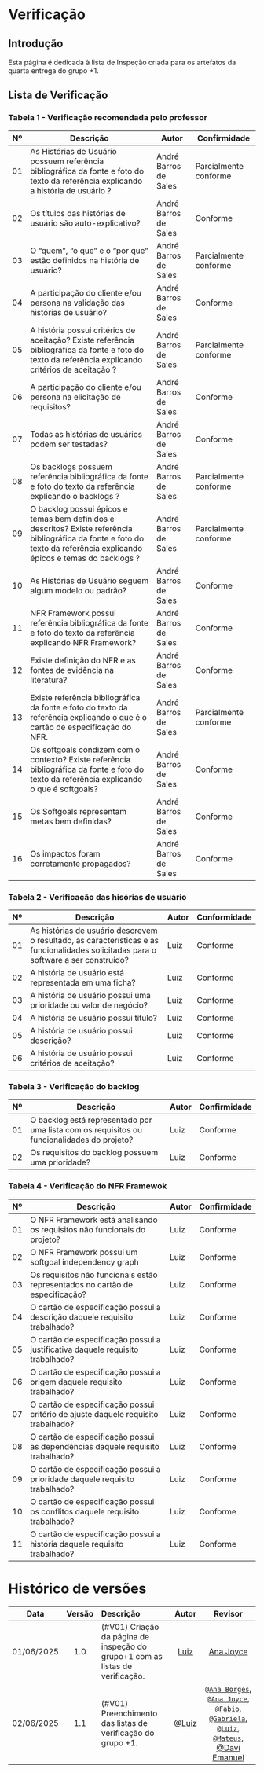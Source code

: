 # Verificação

## Introdução

Esta página é dedicada à lista de Inspeção criada para os artefatos da quarta entrega do grupo +1.

## Lista de Verificação

### Tabela 1 - Verificação recomendada pelo professor

| Nº  | Descrição                          | Autor                  | Confirmidade                |
|-----|------------------------------------|------------------------|---------------------------|
| 01  | As Histórias de Usuário possuem referência bibliográfica da fonte e foto do texto da referência explicando a história de usuário ? | André Barros de Sales  | Parcialmente conforme   |
| 02  | Os títulos das histórias de usuário são auto-explicativo? | André Barros de Sales  | Conforme       |
| 03  | O “quem”, “o que” e o “por que” estão definidos na história de usuário? | André Barros de Sales  | Parcialmente conforme                         |
| 04  | A participação do cliente e/ou persona na validação das histórias de usuário? | André Barros de Sales  | Conforme                          |
| 05  | A história possui critérios de aceitação? Existe referência bibliográfica da fonte e foto do texto da referência explicando critérios de aceitação ? | André Barros de Sales  |  Parcialmente conforme                   |
| 06  | A participação do cliente e/ou persona na elicitação de requisitos? | André Barros de Sales  | Conforme                       |
| 07  | Todas as histórias de usuários podem ser testadas? | André Barros de Sales  | Conforme              |
| 08  | Os backlogs possuem referência bibliográfica da fonte e foto do texto da referência explicando o backlogs ? | André Barros de Sales  | Parcialmente conforme                       |
| 09  | O backlog possui épicos e temas bem definidos e descritos? Existe referência bibliográfica da fonte e foto do texto da referência explicando épicos e temas do backlogs ? | André Barros de Sales  | Parcialmente conforme                         |
| 10  | As Histórias de Usuário seguem algum modelo ou padrão? | André Barros de Sales  | Conforme                         |
| 11  | NFR Framework possui referência bibliográfica da fonte e foto do texto da referência explicando NFR Framework?  | André Barros de Sales  | Conforme |
| 12  | Existe definição do NFR e as fontes de evidência na literatura?  | André Barros de Sales  | Conforme                        |
| 13  | Existe referência bibliográfica da fonte e foto do texto da referência explicando o que é o cartão de especificação do NFR.  | André Barros de Sales  | Parcialmente conforme | 
| 14  | Os softgoals condizem com o contexto? Existe referência bibliográfica da fonte e foto do texto da referência explicando o que é softgoals?  | André Barros de Sales  | Conforme           |
| 15  | Os Softgoals representam metas bem definidas?  | André Barros de Sales  | Conforme |
| 16  | Os impactos foram corretamente propagados?  | André Barros de Sales  | Conforme      |

### Tabela 2 - Verificação das hisórias de usuário

| Nº  | Descrição                          | Autor                  | Conformidade                |
|-----|------------------------------------|------------------------|---------------------------|
| 01  | As histórias de usuário descrevem o resultado, as características e as funcionalidades solicitadas para o software a ser construído? | Luiz  | Conforme |
| 02  | A história de usuário está representada em uma ficha? | Luiz  | Conforme |
| 03  | A história de usuário possui uma prioridade ou valor de negócio? | Luiz  | Conforme |
| 04  | A história de usuário possui título? | Luiz  | Conforme |
| 05  | A história de usuário possui descrição? | Luiz  | Conforme |
| 06  | A história de usuário possui critérios de aceitação? | Luiz  | Conforme |

### Tabela 3 - Verificação do backlog

| Nº  | Descrição                          | Autor                  | Confirmidade                |
|-----|------------------------------------|------------------------|---------------------------|
| 01  | O backlog está representado por uma lista com os requisitos ou funcionalidades do projeto? | Luiz  | Conforme |
| 02  | Os requisitos do backlog possuem uma prioridade? | Luiz  | Conforme  |

### Tabela 4 - Verificação do NFR Framewok

| Nº  | Descrição                          | Autor                  | Confirmidade                |
|-----|------------------------------------|------------------------|---------------------------|
| 01  | O NFR Framework está analisando os requisitos não funcionais do projeto? | Luiz  | Conforme |
| 02  | O NFR Framework possui um softgoal independency graph | Luiz  | Conforme |
| 03  | Os requisitos não funcionais estão representados no cartão de especificação? | Luiz  | Conforme |
| 04  | O cartão de especificação possui a descrição daquele requisito trabalhado? | Luiz  | Conforme |
| 05  | O cartão de especificação possui a justificativa daquele requisito trabalhado? | Luiz  | Conforme |
| 06  | O cartão de especificação possui a origem daquele requisito trabalhado? | Luiz  | Conforme |
| 07  | O cartão de especificação possui critério de ajuste daquele requisito trabalhado? | Luiz  | Conforme |
| 08  | O cartão de especificação possui as dependências daquele requisito trabalhado? | Luiz  | Conforme |
| 09  | O cartão de especificação possui a prioridade daquele requisito trabalhado? | Luiz  | Conforme |
| 10  | O cartão de especificação possui os conflitos daquele requisito trabalhado? | Luiz  | Conforme |
| 11  | O cartão de especificação possui a história daquele requisito trabalhado? | Luiz  | Conforme |

# Histórico de versões

| Data       | Versão | Descrição                                 | Autor                                      | Revisor                                     |
| :--------: | :----: | :---------------------------------------- | :----------------------------------------: | :----------------------------------------: |
| 01/06/2025 |  1.0   | (#V01) Criação da página de inspeção do grupo+1 com as listas de verificação.| [Luiz](https://github.com/luizfaria1989)   | [Ana Joyce](https://github.com/anajoyceamorim) |
| 02/06/2025 |  1.1   | (#V01) Preenchimento das listas de verificação do grupo +1.| [@Luiz](https://github.com/luizfaria1989) | [`@Ana Borges`](https://github.com/anabborges), [`@Ana Joyce`](https://github.com/anajoyceamorim), [`@Fabio`](https://github.com/fabinsz), [`@Gabriela`](https://github.com/gaubiela), [`@Luiz`](https://github.com/luizfaria1989), [`@Mateus`](https://github.com/MVConsorte), [@Davi Emanuel](https://github.com/daviRolvr) |
